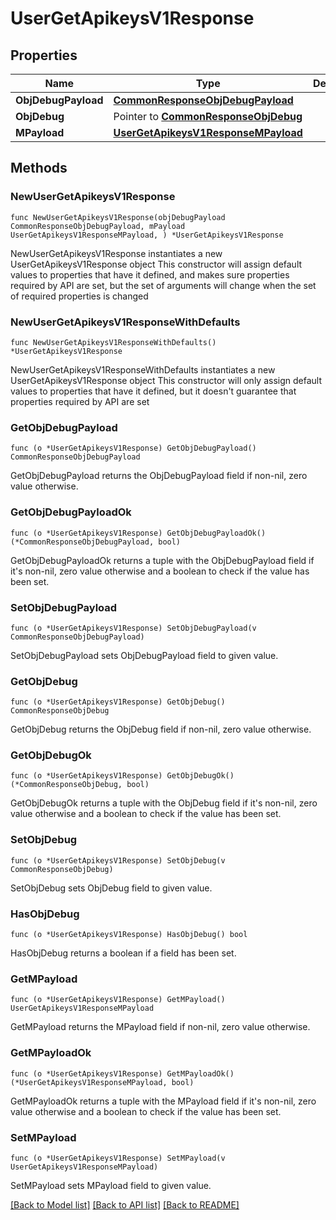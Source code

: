 # UserGetApikeysV1Response

## Properties

Name | Type | Description | Notes
------------ | ------------- | ------------- | -------------
**ObjDebugPayload** | [**CommonResponseObjDebugPayload**](CommonResponseObjDebugPayload.md) |  | 
**ObjDebug** | Pointer to [**CommonResponseObjDebug**](CommonResponseObjDebug.md) |  | [optional] 
**MPayload** | [**UserGetApikeysV1ResponseMPayload**](UserGetApikeysV1ResponseMPayload.md) |  | 

## Methods

### NewUserGetApikeysV1Response

`func NewUserGetApikeysV1Response(objDebugPayload CommonResponseObjDebugPayload, mPayload UserGetApikeysV1ResponseMPayload, ) *UserGetApikeysV1Response`

NewUserGetApikeysV1Response instantiates a new UserGetApikeysV1Response object
This constructor will assign default values to properties that have it defined,
and makes sure properties required by API are set, but the set of arguments
will change when the set of required properties is changed

### NewUserGetApikeysV1ResponseWithDefaults

`func NewUserGetApikeysV1ResponseWithDefaults() *UserGetApikeysV1Response`

NewUserGetApikeysV1ResponseWithDefaults instantiates a new UserGetApikeysV1Response object
This constructor will only assign default values to properties that have it defined,
but it doesn't guarantee that properties required by API are set

### GetObjDebugPayload

`func (o *UserGetApikeysV1Response) GetObjDebugPayload() CommonResponseObjDebugPayload`

GetObjDebugPayload returns the ObjDebugPayload field if non-nil, zero value otherwise.

### GetObjDebugPayloadOk

`func (o *UserGetApikeysV1Response) GetObjDebugPayloadOk() (*CommonResponseObjDebugPayload, bool)`

GetObjDebugPayloadOk returns a tuple with the ObjDebugPayload field if it's non-nil, zero value otherwise
and a boolean to check if the value has been set.

### SetObjDebugPayload

`func (o *UserGetApikeysV1Response) SetObjDebugPayload(v CommonResponseObjDebugPayload)`

SetObjDebugPayload sets ObjDebugPayload field to given value.


### GetObjDebug

`func (o *UserGetApikeysV1Response) GetObjDebug() CommonResponseObjDebug`

GetObjDebug returns the ObjDebug field if non-nil, zero value otherwise.

### GetObjDebugOk

`func (o *UserGetApikeysV1Response) GetObjDebugOk() (*CommonResponseObjDebug, bool)`

GetObjDebugOk returns a tuple with the ObjDebug field if it's non-nil, zero value otherwise
and a boolean to check if the value has been set.

### SetObjDebug

`func (o *UserGetApikeysV1Response) SetObjDebug(v CommonResponseObjDebug)`

SetObjDebug sets ObjDebug field to given value.

### HasObjDebug

`func (o *UserGetApikeysV1Response) HasObjDebug() bool`

HasObjDebug returns a boolean if a field has been set.

### GetMPayload

`func (o *UserGetApikeysV1Response) GetMPayload() UserGetApikeysV1ResponseMPayload`

GetMPayload returns the MPayload field if non-nil, zero value otherwise.

### GetMPayloadOk

`func (o *UserGetApikeysV1Response) GetMPayloadOk() (*UserGetApikeysV1ResponseMPayload, bool)`

GetMPayloadOk returns a tuple with the MPayload field if it's non-nil, zero value otherwise
and a boolean to check if the value has been set.

### SetMPayload

`func (o *UserGetApikeysV1Response) SetMPayload(v UserGetApikeysV1ResponseMPayload)`

SetMPayload sets MPayload field to given value.



[[Back to Model list]](../README.md#documentation-for-models) [[Back to API list]](../README.md#documentation-for-api-endpoints) [[Back to README]](../README.md)


